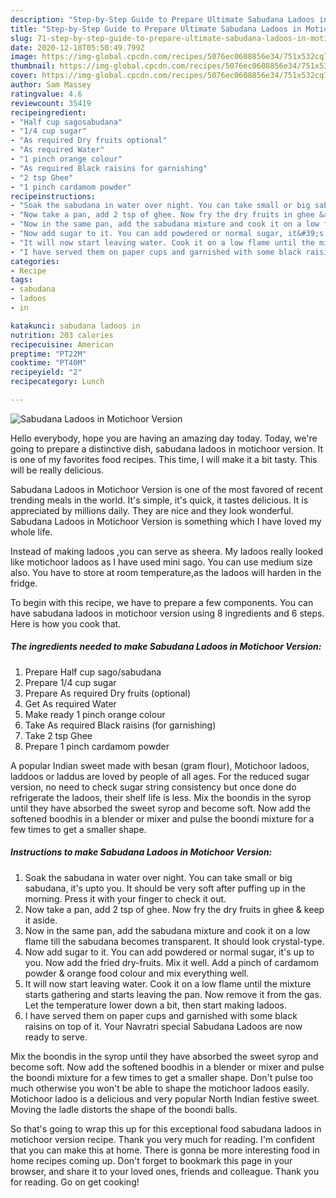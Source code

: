 ```yaml
---
description: "Step-by-Step Guide to Prepare Ultimate Sabudana Ladoos in Motichoor Version"
title: "Step-by-Step Guide to Prepare Ultimate Sabudana Ladoos in Motichoor Version"
slug: 71-step-by-step-guide-to-prepare-ultimate-sabudana-ladoos-in-motichoor-version
date: 2020-12-18T05:50:49.799Z
image: https://img-global.cpcdn.com/recipes/5076ec0608856e34/751x532cq70/sabudana-ladoos-in-motichoor-version-recipe-main-photo.jpg
thumbnail: https://img-global.cpcdn.com/recipes/5076ec0608856e34/751x532cq70/sabudana-ladoos-in-motichoor-version-recipe-main-photo.jpg
cover: https://img-global.cpcdn.com/recipes/5076ec0608856e34/751x532cq70/sabudana-ladoos-in-motichoor-version-recipe-main-photo.jpg
author: Sam Massey
ratingvalue: 4.6
reviewcount: 35419
recipeingredient:
- "Half cup sagosabudana"
- "1/4 cup sugar"
- "As required Dry fruits optional"
- "As required Water"
- "1 pinch orange colour"
- "As required Black raisins for garnishing"
- "2 tsp Ghee"
- "1 pinch cardamom powder"
recipeinstructions:
- "Soak the sabudana in water over night. You can take small or big sabudana, it&#39;s upto you. It should be very soft after puffing up in the morning. Press it with your finger to check it out."
- "Now take a pan, add 2 tsp of ghee. Now fry the dry fruits in ghee &amp; keep it aside."
- "Now in the same pan, add the sabudana mixture and cook it on a low flame till the sabudana becomes transparent. It should look crystal-type."
- "Now add sugar to it. You can add powdered or normal sugar, it&#39;s up to you. Now add the fried dry-fruits. Mix it well. Add a pinch of cardamom powder &amp; orange food colour and mix everything well."
- "It will now start leaving water. Cook it on a low flame until the mixture starts gathering and starts leaving the pan. Now remove it from the gas. Let the temperature lower down a bit, then start making ladoos."
- "I have served them on paper cups and garnished with some black raisins on top of it. Your Navratri special Sabudana Ladoos are now ready to serve."
categories:
- Recipe
tags:
- sabudana
- ladoos
- in

katakunci: sabudana ladoos in 
nutrition: 203 calories
recipecuisine: American
preptime: "PT22M"
cooktime: "PT40M"
recipeyield: "2"
recipecategory: Lunch

---
```



![Sabudana Ladoos in Motichoor Version](https://img-global.cpcdn.com/recipes/5076ec0608856e34/751x532cq70/sabudana-ladoos-in-motichoor-version-recipe-main-photo.jpg)

Hello everybody, hope you are having an amazing day today. Today, we're going to prepare a distinctive dish, sabudana ladoos in motichoor version. It is one of my favorites food recipes. This time, I will make it a bit tasty. This will be really delicious.

Sabudana Ladoos in Motichoor Version is one of the most favored of recent trending meals in the world. It's simple, it's quick, it tastes delicious. It is appreciated by millions daily. They are nice and they look wonderful. Sabudana Ladoos in Motichoor Version is something which I have loved my whole life.

Instead of making ladoos ,you can serve as sheera. My ladoos really looked like motichoor ladoos as I have used mini sago. You can use medium size also. You have to store at room temperature,as the ladoos will harden in the fridge.


To begin with this recipe, we have to prepare a few components. You can have sabudana ladoos in motichoor version using 8 ingredients and 6 steps. Here is how you cook that.

<!--inarticleads1-->

##### The ingredients needed to make Sabudana Ladoos in Motichoor Version:

1. Prepare Half cup sago/sabudana
1. Prepare 1/4 cup sugar
1. Prepare As required Dry fruits (optional)
1. Get As required Water
1. Make ready 1 pinch orange colour
1. Take As required Black raisins (for garnishing)
1. Take 2 tsp Ghee
1. Prepare 1 pinch cardamom powder


A popular Indian sweet made with besan (gram flour), Motichoor ladoos, laddoos or laddus are loved by people of all ages. For the reduced sugar version, no need to check sugar string consistency but once done do refrigerate the ladoos, their shelf life is less. Mix the boondis in the syrop until they have absorbed the sweet syrop and become soft. Now add the softened boodhis in a blender or mixer and pulse the boondi mixture for a few times to get a smaller shape. 

<!--inarticleads2-->

##### Instructions to make Sabudana Ladoos in Motichoor Version:

1. Soak the sabudana in water over night. You can take small or big sabudana, it&#39;s upto you. It should be very soft after puffing up in the morning. Press it with your finger to check it out.
1. Now take a pan, add 2 tsp of ghee. Now fry the dry fruits in ghee &amp; keep it aside.
1. Now in the same pan, add the sabudana mixture and cook it on a low flame till the sabudana becomes transparent. It should look crystal-type.
1. Now add sugar to it. You can add powdered or normal sugar, it&#39;s up to you. Now add the fried dry-fruits. Mix it well. Add a pinch of cardamom powder &amp; orange food colour and mix everything well.
1. It will now start leaving water. Cook it on a low flame until the mixture starts gathering and starts leaving the pan. Now remove it from the gas. Let the temperature lower down a bit, then start making ladoos.
1. I have served them on paper cups and garnished with some black raisins on top of it. Your Navratri special Sabudana Ladoos are now ready to serve.


Mix the boondis in the syrop until they have absorbed the sweet syrop and become soft. Now add the softened boodhis in a blender or mixer and pulse the boondi mixture for a few times to get a smaller shape. Don&#39;t pulse too much otherwise you won&#39;t be able to shape the motichoor ladoos easily. Motichoor ladoo is a delicious and very popular North Indian festive sweet. Moving the ladle distorts the shape of the boondi balls. 

So that's going to wrap this up for this exceptional food sabudana ladoos in motichoor version recipe. Thank you very much for reading. I'm confident that you can make this at home. There is gonna be more interesting food in home recipes coming up. Don't forget to bookmark this page in your browser, and share it to your loved ones, friends and colleague. Thank you for reading. Go on get cooking!

